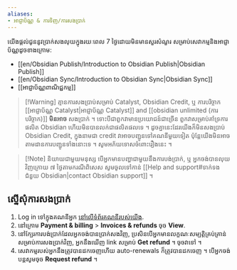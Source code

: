 ```yaml
---
aliases:
- អាជ្ញាប័ណ្ណ & ការទិញ/ការសងប្រាក់
---
```


យើងផ្តល់ជូននូវប្រាក់សងលុយក្នុងរយៈពេល 7 ថ្ងៃដោយមិនមានសួរសំណួរ សម្រាប់សេវាកម្មនិងអាជ្ញាប័ណ្ណដូចខាងក្រោម:

- [[en/Obsidian Publish/Introduction to Obsidian Publish|Obsidian Publish]]
- [[en/Obsidian Sync/Introduction to Obsidian Sync|Obsidian Sync]]
- [[អាជ្ញាប័ណ្ណពាណិជ្ជកម្ម]]

> [!Warning] គ្មានការសងប្រាប់សម្រាប់ Catalyst, Obsidian Credit, ឬ ការបរិច្ចាក
> [[អាជ្ញាប័ណ្ណ Catalyst|អាជ្ញាប័ណ្ណ Catalyst]] and [[obsidian unlimited (ការបរិច្ចាក)]] **មិនអាច** សងប្រាក់ ។ ទោះបីជាពួកវាមានប្រយោជន៍ជាច្រើន ពួកវាសម្រាប់គាំទ្រការផលិត Obsidian ហើយមិនបានលក់ជាផលិតផលទេ ។
> ដូចគ្នានេះដែរយើងក៏មិនសងប្រាប់ Obsidian Credit, ក្នុងនាមជា credit វាអាចបញ្ជូនទៅគណនីមួយទៀត ប៉ុន្តែយើងមិនអាចតាមដានការបញ្ជូនទាំងនោះទេ ។ សូមអភ័យទោសចំពោះរឿងនេះ ។

> [!Note] និយាយជាមួយមនុស្ស
> បើអ្នកមានបញ្ហាជាមួយនឹងការបង់ប្រាក់, ឬ អ្នកចង់បានលុយវិញក្រោយ ៧ ថ្ងៃតាមករណីពិសេស សូមចូលទៅកាន់ [[Help and support#ទាក់ទងជំនួយ Obsidian|contact Obsidian support]] ។

## ស្នើសុំការសងប្រាក់

1. Log in ទៅក្នុងគណនីអ្នក [នៅលើទំព័រគណនីរបស់យើង](https://obsidian.md/account).
2. នៅក្រោម **Payment & billing** > **Invoices & refunds** ចុច **View**.
3. នៅក្បែរការបង់ប្រាក់ដែលអ្នកចង់បានប្រាក់សងវិញ, ប្រសិនបើអ្នកមានលក្ខណៈសម្បត្តិគ្រប់គ្រាន់សម្រាប់ការសងប្រាក់វិញ, អ្នកនឹងឃើញ link សម្រាប់ **Get refund** ។ ចុចវាទៅ ។
4. សេវាកម្មរបស់អ្នកនឹងត្រូវបានដកចេញហើយ auto-renewals ក៏ត្រូវបានដកចេញ ។ បើអ្នកចង់បន្តសូមចុច **Request refund** ។
